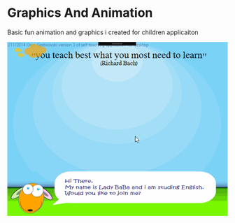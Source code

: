 # Graphics And Animation
Basic fun animation and graphics i created for children applicaiton

![Screen Shot](GraphicsAndAnimationScreenshot.gif)
